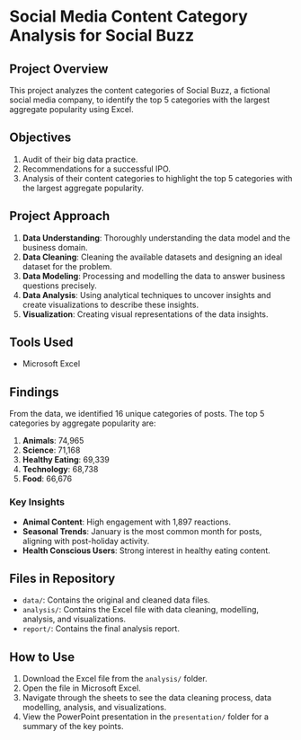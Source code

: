 # Social Media Content Category Analysis for Social Buzz

## Project Overview
This project analyzes the content categories of Social Buzz, a fictional social media company, to identify the top 5 categories with the largest aggregate popularity using Excel.

## Objectives
1. Audit of their big data practice.
2. Recommendations for a successful IPO.
3. Analysis of their content categories to highlight the top 5 categories with the largest aggregate popularity.

## Project Approach
1. **Data Understanding**: Thoroughly understanding the data model and the business domain.
2. **Data Cleaning**: Cleaning the available datasets and designing an ideal dataset for the problem.
3. **Data Modeling**: Processing and modelling the data to answer business questions precisely.
4. **Data Analysis**: Using analytical techniques to uncover insights and create visualizations to describe these insights.
5. **Visualization**: Creating visual representations of the data insights.

## Tools Used
- Microsoft Excel

## Findings
From the data, we identified 16 unique categories of posts. The top 5 categories by aggregate popularity are:
1. **Animals**: 74,965
2. **Science**: 71,168
3. **Healthy Eating**: 69,339
4. **Technology**: 68,738
5. **Food**: 66,676

### Key Insights
- **Animal Content**: High engagement with 1,897 reactions.
- **Seasonal Trends**: January is the most common month for posts, aligning with post-holiday activity.
- **Health Conscious Users**: Strong interest in healthy eating content.

## Files in Repository
- `data/`: Contains the original and cleaned data files.
- `analysis/`: Contains the Excel file with data cleaning, modelling, analysis, and visualizations.
- `report/`: Contains the final analysis report.

## How to Use
1. Download the Excel file from the `analysis/` folder.
2. Open the file in Microsoft Excel.
3. Navigate through the sheets to see the data cleaning process, data modelling, analysis, and visualizations.
4. View the PowerPoint presentation in the `presentation/` folder for a summary of the key points.
